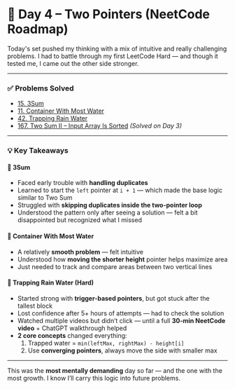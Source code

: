 # 📅 Day 4 – Two Pointers (NeetCode Roadmap)

Today's set pushed my thinking with a mix of intuitive and really challenging problems. I had to battle through my first LeetCode Hard — and though it tested me, I came out the other side stronger.

---

### ✅ Problems Solved

- [15. 3Sum](https://leetcode.com/problems/3sum/)
- [11. Container With Most Water](https://leetcode.com/problems/container-with-most-water/)
- [42. Trapping Rain Water](https://leetcode.com/problems/trapping-rain-water/)
- [167. Two Sum II – Input Array Is Sorted](https://leetcode.com/problems/two-sum-ii-input-array-is-sorted/) *(Solved on Day 3)*

---

### 💡 Key Takeaways

#### 🔹 3Sum
- Faced early trouble with **handling duplicates**
- Learned to start the `left` pointer at `i + 1` — which made the base logic similar to Two Sum
- Struggled with **skipping duplicates inside the two-pointer loop**
- Understood the pattern only after seeing a solution — felt a bit disappointed but recognized what I missed

#### 🔹 Container With Most Water
- A relatively **smooth problem** — felt intuitive
- Understood how **moving the shorter height** pointer helps maximize area
- Just needed to track and compare areas between two vertical lines

#### 🔹 Trapping Rain Water (Hard)
- Started strong with **trigger-based pointers**, but got stuck after the tallest block
- Lost confidence after 5+ hours of attempts — had to check the solution
- Watched multiple videos but didn’t click — until a full **30-min NeetCode video** + ChatGPT walkthrough helped
- **2 core concepts** changed everything:
  1. Trapped water = `min(leftMax, rightMax) - height[i]`
  2. Use **converging pointers**, always move the side with smaller max

---

This was the **most mentally demanding** day so far — and the one with the most growth. I know I’ll carry this logic into future problems.

